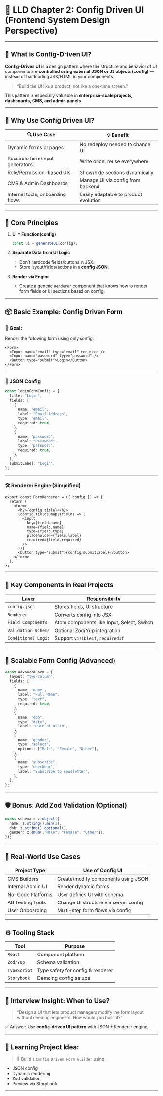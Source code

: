 # 🧩 LLD Chapter 2: Config Driven UI (Frontend System Design Perspective)

---

## 🚀 What is Config-Driven UI?

**Config-Driven UI** is a design pattern where the structure and behavior of UI components are **controlled using external JSON or JS objects (config)** — instead of hardcoding JSX/HTML in your components.

> “Build the UI like a product, not like a one-time screen.”

This pattern is especially valuable in **enterprise-scale projects, dashboards, CMS, and admin panels**.

---

## 🎯 Why Use Config Driven UI?

| 🔍 Use Case                      | 💡 Benefit                            |
| -------------------------------- | ------------------------------------- |
| Dynamic forms or pages           | No redeploy needed to change UI       |
| Reusable form/input generators   | Write once, reuse everywhere          |
| Role/Permission-based UIs        | Show/hide sections dynamically        |
| CMS & Admin Dashboards           | Manage UI via config from backend     |
| Internal tools, onboarding flows | Easily adaptable to product evolution |

---

## 🧱 Core Principles

1. **UI = Function(config)**

   ```ts
   const ui = generateUI(config);
   ```

2. **Separate Data from UI Logic**

   * Don’t hardcode fields/buttons in JSX.
   * Store layout/fields/actions in a **config JSON**.

3. **Render via Engine**

   * Create a generic `Renderer` component that knows how to render form fields or UI sections based on config.

---

## 📦 Basic Example: Config Driven Form

### 🎯 Goal:

Render the following form using only config:

```tsx
<Form>
  <Input name="email" type="email" required />
  <Input name="password" type="password" />
  <Button type="submit">Login</Button>
</Form>
```

---

### 🧾 JSON Config

```ts
const loginFormConfig = {
  title: "Login",
  fields: [
    {
      name: "email",
      label: "Email Address",
      type: "email",
      required: true,
    },
    {
      name: "password",
      label: "Password",
      type: "password",
      required: true,
    },
  ],
  submitLabel: "Login",
};
```

---

### 🛠️ Renderer Engine (Simplified)

```tsx
export const FormRenderer = ({ config }) => {
  return (
    <form>
      <h2>{config.title}</h2>
      {config.fields.map((field) => (
        <input
          key={field.name}
          name={field.name}
          type={field.type}
          placeholder={field.label}
          required={field.required}
        />
      ))}
      <button type="submit">{config.submitLabel}</button>
    </form>
  );
};
```

---

## 🧠 Key Components in Real Projects

| Layer               | Responsibility                             |
| ------------------- | ------------------------------------------ |
| `config.json`       | Stores fields, UI structure                |
| `Renderer`          | Converts config into JSX                   |
| `Field Components`  | Atom components like Input, Select, Switch |
| `Validation Schema` | Optional Zod/Yup integration               |
| `Conditional Logic` | Support `visibleIf`, `requiredIf`          |

---

## 📐 Scalable Form Config (Advanced)

```ts
const advancedForm = {
  layout: "two-column",
  fields: [
    {
      name: "name",
      label: "Full Name",
      type: "text",
      required: true,
    },
    {
      name: "dob",
      type: "date",
      label: "Date of Birth",
    },
    {
      name: "gender",
      type: "select",
      options: ["Male", "Female", "Other"],
    },
    {
      name: "subscribe",
      type: "checkbox",
      label: "Subscribe to newsletter",
    },
  ],
};
```

---

## 🛡️ Bonus: Add Zod Validation (Optional)

```ts
const schema = z.object({
  name: z.string().min(1),
  dob: z.string().optional(),
  gender: z.enum(["Male", "Female", "Other"]),
});
```

---

## 🧰 Real-World Use Cases

| Project Type      | Use of Config UI                      |
| ----------------- | ------------------------------------- |
| CMS Builders      | Create/modify components using JSON   |
| Internal Admin UI | Render dynamic forms                  |
| No-Code Platforms | User defines UI with schema           |
| AB Testing Tools  | Change UI structure via server config |
| User Onboarding   | Multi-step form flows via config      |

---

## ⚙️ Tooling Stack

| Tool         | Purpose                           |
| ------------ | --------------------------------- |
| `React`      | Component platform                |
| `Zod/Yup`    | Schema validation                 |
| `TypeScript` | Type safety for config & renderer |
| `Storybook`  | Demoing config setups             |

---

## 📍 Interview Insight: When to Use?

> “Design a UI that lets product managers modify the form layout without needing engineers. How would you build it?”

✅ Answer: Use **config-driven UI pattern** with JSON + Renderer engine.

---

## 🧠 Learning Project Idea:

> 🔨 Build a `Config Driven Form Builder` using:

* JSON config
* Dynamic rendering
* Zod validation
* Preview via Storybook

---
